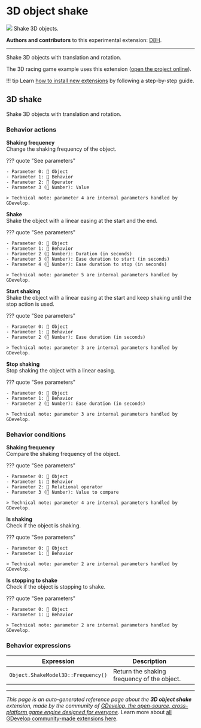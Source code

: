 # 3D object shake

<img src="https://resources.gdevelop-app.com/assets/Icons/vector-difference-ab.svg" class="extension-icon"></img>
Shake 3D objects.

**Authors and contributors** to this experimental extension: [D8H](https://gd.games/D8H).

---

Shake 3D objects with translation and rotation.

The 3D racing game example uses this extension ([open the project online](https://editor.gdevelop.io/?project=example://3d-racing-game)).

!!! tip
    Learn [how to install new extensions](/gdevelop5/extensions/search) by following a step-by-step guide.



## 3D shake 

Shake 3D objects with translation and rotation. 

### Behavior actions

**Shaking frequency**  
Change the shaking frequency of the object.

??? quote "See parameters"

    - Parameter 0: 👾 Object
    - Parameter 1: 🧩 Behavior
    - Parameter 2: 🟰 Operator
    - Parameter 3 (🔢 Number): Value

    > Technical note: parameter 4 are internal parameters handled by GDevelop.

**Shake**  
Shake the object with a linear easing at the start and the end.

??? quote "See parameters"

    - Parameter 0: 👾 Object
    - Parameter 1: 🧩 Behavior
    - Parameter 2 (🔢 Number): Duration (in seconds)
    - Parameter 3 (🔢 Number): Ease duration to start (in seconds)
    - Parameter 4 (🔢 Number): Ease duration to stop (in seconds)

    > Technical note: parameter 5 are internal parameters handled by GDevelop.

**Start shaking**  
Shake the object with a linear easing at the start and keep shaking until the stop action is used.

??? quote "See parameters"

    - Parameter 0: 👾 Object
    - Parameter 1: 🧩 Behavior
    - Parameter 2 (🔢 Number): Ease duration (in seconds)

    > Technical note: parameter 3 are internal parameters handled by GDevelop.

**Stop shaking**  
Stop shaking the object with a linear easing.

??? quote "See parameters"

    - Parameter 0: 👾 Object
    - Parameter 1: 🧩 Behavior
    - Parameter 2 (🔢 Number): Ease duration (in seconds)

    > Technical note: parameter 3 are internal parameters handled by GDevelop.

### Behavior conditions

**Shaking frequency**  
Compare the shaking frequency of the object.

??? quote "See parameters"

    - Parameter 0: 👾 Object
    - Parameter 1: 🧩 Behavior
    - Parameter 2: 🟰 Relational operator
    - Parameter 3 (🔢 Number): Value to compare

    > Technical note: parameter 4 are internal parameters handled by GDevelop.

**Is shaking**  
Check if the object is shaking.

??? quote "See parameters"

    - Parameter 0: 👾 Object
    - Parameter 1: 🧩 Behavior

    > Technical note: parameter 2 are internal parameters handled by GDevelop.

**Is stopping to shake**  
Check if the object is stopping to shake.

??? quote "See parameters"

    - Parameter 0: 👾 Object
    - Parameter 1: 🧩 Behavior

    > Technical note: parameter 2 are internal parameters handled by GDevelop.

### Behavior expressions

| Expression | Description |  |
|-----|-----|-----|
| `Object.ShakeModel3D::Frequency()` | Return the shaking frequency of the object. ||


---

*This page is an auto-generated reference page about the **3D object shake** extension, made by the community of [GDevelop, the open-source, cross-platform game engine designed for everyone](https://gdevelop.io/).* Learn more about [all GDevelop community-made extensions here](/gdevelop5/extensions).